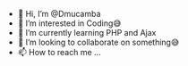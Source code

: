 - 👋 Hi, I’m @Dmucamba
- 👀 I’m interested in Coding😅
- 🌱 I’m currently learning PHP and Ajax 
- 💞️ I’m looking to collaborate on something😅
- 📫 How to reach me ...

<!---
Dmucamba/Dmucamba is a ✨ special ✨ repository because its `README.md` (this file) appears on your GitHub profile.
You can click the Preview link to take a look at your changes.
--->
